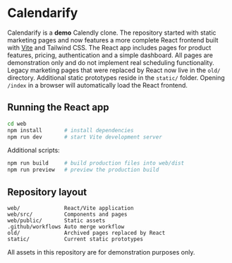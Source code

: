 # Calendarify

Calendarify is a **demo** Calendly clone. The repository started with static
marketing pages and now features a more complete React frontend built with
[Vite](https://vitejs.dev/) and Tailwind CSS. The React app includes pages for
product features, pricing, authentication and a simple dashboard. All pages are
demonstration only and do not implement real scheduling functionality.
Legacy marketing pages that were replaced by React now live in the `old/` directory.
Additional static prototypes reside in the `static/` folder.
Opening `/index` in a browser will automatically load the React frontend.

## Running the React app

```bash
cd web
npm install       # install dependencies
npm run dev       # start Vite development server
```

Additional scripts:

```bash
npm run build     # build production files into web/dist
npm run preview   # preview the production build
```

## Repository layout

```
web/              React/Vite application
web/src/          Components and pages
web/public/       Static assets
.github/workflows Auto merge workflow
old/              Archived pages replaced by React
static/           Current static prototypes
```

All assets in this repository are for demonstration purposes only.
